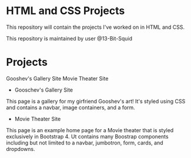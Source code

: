 # HTML and CSS Projects
 
This repository will contain the projects I've worked on in HTML and CSS.

This repository is maintained by user @13-Bit-Squid 

# Projects

Gooshev's Gallery Site
Movie Theater Site

* Gooschev's Gallery Site

This page is a gallery for my girfriend Gooshev's art! It's styled using CSS and contains a navbar, image containers, and a form.

* Movie Theater Site

This page is an example home page for a Movie theater that is styled exclusively in Bootstrap 4. Ut contains many Boostrap components including but not limited to a navbar, jumbotron, form, cards, and dropdowns.
